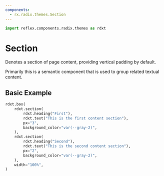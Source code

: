 ```yaml
---
components:
  - rx.radix.themes.Section
---
```


```python exec
import reflex.components.radix.themes as rdxt
```

# Section

Denotes a section of page content, providing vertical padding by default.

Primarily this is a semantic component that is used to group related textual content.

## Basic Example

```python demo
rdxt.box(
    rdxt.section(
        rdxt.heading("First"),
        rdxt.text("This is the first content section"),
        px="3",
        background_color="var(--gray-2)",
    ),
    rdxt.section(
        rdxt.heading("Second"),
        rdxt.text("This is the second content section"),
        px="2",
        background_color="var(--gray-2)",
    ),
    width="100%",
)
```